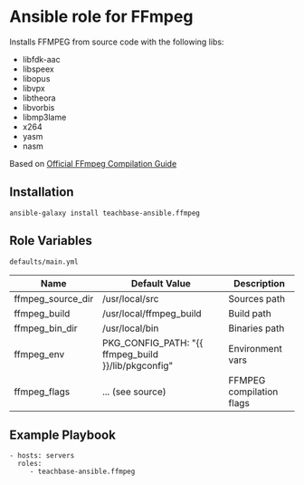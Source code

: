 Ansible role for FFmpeg
========

Installs FFMPEG from source code with the following libs:
- libfdk-aac
- libspeex
- libopus
- libvpx
- libtheora
- libvorbis
- libmp3lame
- x264
- yasm
- nasm

Based on [Official FFmpeg Compilation Guide](https://trac.ffmpeg.org/wiki/CompilationGuide)

Installation
--------------

`ansible-galaxy install teachbase-ansible.ffmpeg`

Role Variables
--------------

`defaults/main.yml`

| Name                        | Default Value | Description                                                      |
|-----------------------------|---------------|------------------------------------------------------------------|
| ffmpeg_source_dir           | /usr/local/src | Sources path                                                    |
| ffmpeg_build                | /usr/local/ffmpeg_build | Build path                                             |
| ffmpeg_bin_dir              | /usr/local/bin | Binaries path                                                   |
| ffmpeg_env                  | PKG_CONFIG_PATH: "{{ ffmpeg_build }}/lib/pkgconfig" | Environment vars           |
| ffmpeg_flags                | ... (see source) | FFMPEG compilation flags                                      |

Example Playbook
-------------------------

    - hosts: servers
      roles:
         - teachbase-ansible.ffmpeg
